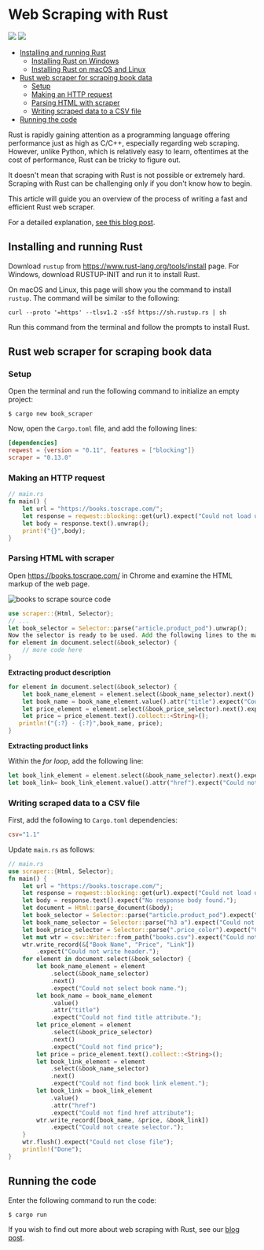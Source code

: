 # Web Scraping with Rust
<a href="https://github.com/topics/go"><img src="https://img.shields.io/static/v1?label=&amp;message=rust&amp;color=brightgreen" style="max-width: 100%;"></a> <a href="https://github.com/topics/web-scraping"><img src="https://img.shields.io/static/v1?label=&amp;message=Web%20Scraping&amp;color=important" style="max-width: 100%;"></a>

  - [Installing and running Rust](#installing-and-running-rust)
    - [Installing Rust on Windows](#installing-rust-on-windows)
    - [Installing Rust on macOS and Linux](#installing-rust-on-macos-and-linux)
  - [Rust web scraper for scraping book data](#rust-web-scraper-for-scraping-book-data)
    - [Setup](#setup)
    - [Making an HTTP request](#making-an-http-request)
    - [Parsing HTML with scraper](#parsing-html-with-scraper)
    - [Writing scraped data to a CSV file](#writing-scraped-data-to-a-csv-file)
  - [Running the code](#running-the-code)

Rust is rapidly gaining attention as a programming language offering performance just as high as C/C++, especially regarding web scraping. However, unlike Python, which is relatively easy to learn, oftentimes at the cost of performance, Rust can be tricky to figure out. 

It doesn't mean that scraping with Rust is not possible or extremely hard. Scraping with Rust can be challenging only if you don't know how to begin.

This article will guide you an overview of the process of writing a fast and efficient Rust web scraper.

For a detailed explanation, [see this blog post](https://oxylabs.io/blog/rust-web-scraping).

## Installing and running Rust

Download `rustup` from https://www.rust-lang.org/tools/install page. For Windows, download RUSTUP-INIT and run it to install Rust.

On macOS and Linux, this page will show you the command to install `rustup`. The command will be similar to the following:

```shell
curl --proto '=https' --tlsv1.2 -sSf https://sh.rustup.rs | sh
```

Run this command from the terminal and follow the prompts to install Rust.

## Rust web scraper for scraping book data

### Setup

Open the terminal and run the following command to initialize an empty project:

```shell
$ cargo new book_scraper
```

Now, open the `Cargo.toml` file, and add the following lines:

```toml
[dependencies]
reqwest = {version = "0.11", features = ["blocking"]} 
scraper = "0.13.0"
```

### Making an HTTP request

```rust
// main.rs
fn main() {
    let url = "https://books.toscrape.com/";
    let response = reqwest::blocking::get(url).expect("Could not load url.");
    let body = response.text().unwrap();
    print!("{}",body);
}
```

### Parsing HTML with scraper



Open https://books.toscrape.com/ in Chrome and examine the HTML markup of the web page.

![books to scrape source code](https://oxylabs.io/blog/images/2021/12/book_container-1.png)



```rust
use scraper::{Html, Selector};
// ...
let book_selector = Selector::parse("article.product_pod").unwrap();
Now the selector is ready to be used. Add the following lines to the main function:
for element in document.select(&book_selector) {
	// more code here
} 
```

**Extracting product description**

```rust
for element in document.select(&book_selector) {
    let book_name_element = element.select(&book_name_selector).next().expect("Could not select book name.");
    let book_name = book_name_element.value().attr("title").expect("Could not find title attribute.");
    let price_element = element.select(&book_price_selector).next().expect("Could not find price");
    let price = price_element.text().collect::<String>();
   println!("{:?} - {:?}",book_name, price);
}
```

**Extracting product links**

Within the *for loop*, add the following line:

```rust
let book_link_element = element.select(&book_name_selector).next().expect("Could not find book link element.");
let book_link= book_link_element.value().attr("href").expect("Could not find href attribute");
```

### Writing scraped data to a CSV file

First, add the following to `Cargo.toml` dependencies:

```toml
csv="1.1"
```

Update `main.rs` as follows:

```rust
// main.rs
use scraper::{Html, Selector};
fn main() {
    let url = "https://books.toscrape.com/";
    let response = reqwest::blocking::get(url).expect("Could not load url.");
    let body = response.text().expect("No response body found.");
    let document = Html::parse_document(&body);
    let book_selector = Selector::parse("article.product_pod").expect("Could not create selector.");
    let book_name_selector = Selector::parse("h3 a").expect("Could not create selector.");
    let book_price_selector = Selector::parse(".price_color").expect("Could not create selector.");
    let mut wtr = csv::Writer::from_path("books.csv").expect("Could not create file.");
    wtr.write_record(&["Book Name", "Price", "Link"])
        .expect("Could not write header.");
    for element in document.select(&book_selector) {
        let book_name_element = element
            .select(&book_name_selector)
            .next()
            .expect("Could not select book name.");
        let book_name = book_name_element
            .value()
            .attr("title")
            .expect("Could not find title attribute.");
        let price_element = element
            .select(&book_price_selector)
            .next()
            .expect("Could not find price");
        let price = price_element.text().collect::<String>();
        let book_link_element = element
            .select(&book_name_selector)
            .next()
            .expect("Could not find book link element.");
        let book_link = book_link_element
            .value()
            .attr("href")
            .expect("Could not find href attribute");
        wtr.write_record([book_name, &price, &book_link])
            .expect("Could not create selector.");
    }
    wtr.flush().expect("Could not close file");
    println!("Done");
}
```

## Running the code

Enter the following command to run the code:

```shell
$ cargo run
```

If you wish to find out more about web scraping with Rust, see our [blog post](https://oxylabs.io/blog/rust-web-scraping).